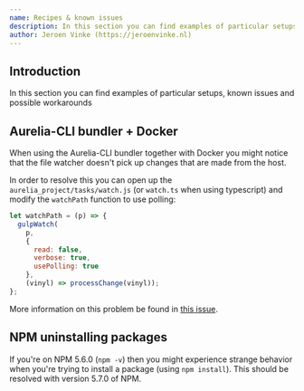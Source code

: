 ```yaml
---
name: Recipes & known issues
description: In this section you can find examples of particular setups, known issues and possible workarounds
author: Jeroen Vinke (https://jeroenvinke.nl)
---
```


## Introduction
In this section you can find examples of particular setups, known issues and possible workarounds

## Aurelia-CLI bundler + Docker

When using the Aurelia-CLI bundler together with Docker you might notice that the file watcher doesn't pick up changes that are made from the host.

In order to resolve this you can open up the `aurelia_project/tasks/watch.js` (or `watch.ts` when using typescript) and modify the `watchPath` function to use polling:

```JavaScript Build options
let watchPath = (p) => {
  gulpWatch(
    p,
    {
      read: false,
      verbose: true,
      usePolling: true
    },
    (vinyl) => processChange(vinyl));
};
```

More information on this problem be found in [this issue](https://github.com/floatdrop/gulp-watch/issues/174).

## NPM uninstalling packages
If you're on NPM 5.6.0 (`npm -v`) then you might experience strange behavior when you're trying to install a package (using `npm install`). This should be resolved with version 5.7.0 of NPM.
